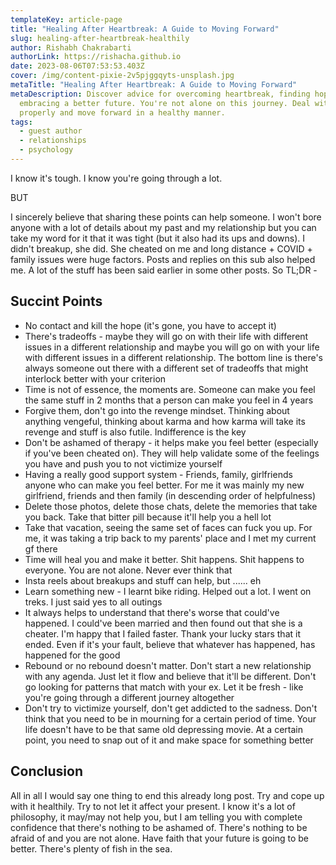 ```yaml
---
templateKey: article-page
title: "Healing After Heartbreak: A Guide to Moving Forward"
slug: healing-after-heartbreak-healthily
author: Rishabh Chakrabarti
authorLink: https://rishacha.github.io
date: 2023-08-06T07:53:53.403Z
cover: /img/content-pixie-2v5pjggqyts-unsplash.jpg
metaTitle: "Healing After Heartbreak: A Guide to Moving Forward"
metaDescription: Discover advice for overcoming heartbreak, finding hope, and
  embracing a better future. You're not alone on this journey. Deal with it
  properly and move forward in a healthy manner.
tags:
  - guest author
  - relationships
  - psychology
---
```

I know it's tough. I know you're going through a lot.

BUT

I sincerely believe that sharing these points can help someone. I won't bore anyone with a lot of details about my past and my relationship but you can take my word for it that it was tight (but it also had its ups and downs). I didn't breakup, she did. She cheated on me and long distance + COVID + family issues were huge factors. Posts and replies on this sub also helped me. A lot of the stuff has been said earlier in some other posts. So TL;DR -

## Succint Points

* No contact and kill the hope (it's gone, you have to accept it) 
* There's tradeoffs - maybe they will go on with their life with different issues in a different relationship and maybe you will go on with your life with different issues in a different relationship. The bottom line is there's always someone out there with a different set of tradeoffs that might interlock better with your criterion
* Time is not of essence, the moments are. Someone can make you feel the same stuff in 2 months that a person can make you feel in 4 years 
* Forgive them, don't go into the revenge mindset. Thinking about anything vengeful, thinking about karma and how karma will take its revenge and stuff is also futile. Indifference is the key 
* Don't be ashamed of therapy - it helps make you feel better (especially if you've been cheated on). They will help validate some of the feelings you have and push you to not victimize yourself 
* Having a really good support system - Friends, family, girlfriends anyone who can make you feel better. For me it was mainly my new girlfriend, friends and then family (in descending order of helpfulness)
* Delete those photos, delete those chats, delete the memories that take you back. Take that bitter pill because it'll help you a hell lot
* Take that vacation, seeing the same set of faces can fuck you up. For me, it was taking a trip back to my parents' place and I met my current gf there
* Time will heal you and make it better. Shit happens. Shit happens to everyone. You are not alone. Never ever think that
* Insta reels about breakups and stuff can help, but ...... eh
* Learn something new - I learnt bike riding. Helped out a lot. I went on treks. I just said yes to all outings
* It always helps to understand that there's worse that could've happened. I could've been married and then found out that she is a cheater. I'm happy that I failed faster. Thank your lucky stars that it ended. Even if it's your fault, believe that whatever has happened, has happened for the good
* Rebound or no rebound doesn't matter. Don't start a new relationship with any agenda. Just let it flow and believe that it'll be different. Don't go looking for patterns that match with your ex. Let it be fresh - like you're going through a different journey altogether
* Don't try to victimize yourself, don't get addicted to the sadness. Don't think that you need to be in mourning for a certain period of time. Your life doesn't have to be that same old depressing movie. At a certain point, you need to snap out of it and make space for something better

## Conclusion

All in all I would say one thing to end this already long post. Try and cope up with it healthily. Try to not let it affect your present. I know it's a lot of philosophy, it may/may not help you, but I am telling you with complete confidence that there's nothing to be ashamed of. There's nothing to be afraid of and you are not alone. Have faith that your future is going to be better. There's plenty of fish in the sea.